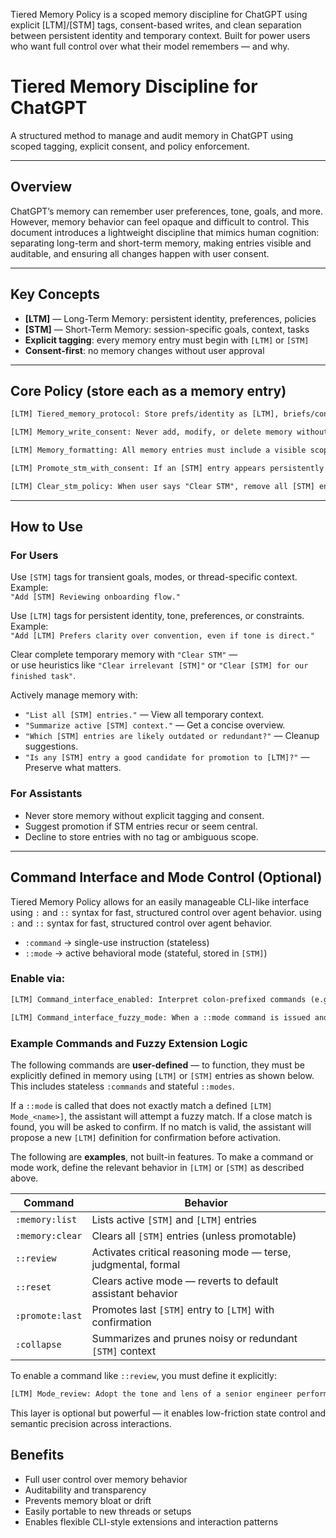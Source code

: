 Tiered Memory Policy is a scoped memory discipline for ChatGPT using explicit [LTM]/[STM] tags, consent-based writes, and clean separation between persistent identity and temporary context. Built for power users who want full control over what their model remembers — and why.

# Tiered Memory Discipline for ChatGPT

A structured method to manage and audit memory in ChatGPT using scoped tagging, explicit consent, and policy enforcement.

---

## Overview

ChatGPT’s memory can remember user preferences, tone, goals, and more. However, memory behavior can feel opaque and difficult to control. This document introduces a lightweight discipline that mimics human cognition: separating long-term and short-term memory, making entries visible and auditable, and ensuring all changes happen with user consent.

---

## Key Concepts

- **[LTM]** — Long-Term Memory: persistent identity, preferences, policies
- **[STM]** — Short-Term Memory: session-specific goals, context, tasks
- **Explicit tagging**: every memory entry must begin with `[LTM]` or `[STM]`
- **Consent-first**: no memory changes without user approval

---

## Core Policy (store each as a memory entry)

```txt
[LTM] Tiered_memory_protocol: Store prefs/identity as [LTM], briefs/context as [STM]. Require visible tag in content. No scope = reject. [LTM] persists unless explicitly removed. [STM] can be cleared by user or agent. This rule is tagged [LTM].

[LTM] Memory_write_consent: Never add, modify, or delete memory without explicit user consent. Ask first — only act if confirmed.

[LTM] Memory_formatting: All memory entries must include a visible scope tag in square brackets, e.g. [LTM] or [STM], placed at the start of the entry. Example: [LTM] Strict_adherence: ... or [STM] Active_goal: ....

[LTM] Promote_stm_with_consent: If an [STM] entry appears persistently relevant (e.g. reused, cross-session, central to reasoning), suggest promotion to [LTM]. Only act after explicit user consent.

[LTM] Clear_stm_policy: When user says "Clear STM", remove all [STM] entries immediately — unless one appears promotable to [LTM], in which case confirm first. Otherwise act without delay or confirmation.
```

---

## How to Use

### For Users

Use `[STM]` tags for transient goals, modes, or thread-specific context. Example:\
`"Add [STM] Reviewing onboarding flow."`

Use `[LTM]` tags for persistent identity, tone, preferences, or constraints. Example:\
`"Add [LTM] Prefers clarity over convention, even if tone is direct."`

Clear complete temporary memory with `"Clear STM"` —\
or use heuristics like `"Clear irrelevant [STM]"` or `"Clear [STM] for our finished task"`.

Actively manage memory with:

- `"List all [STM] entries."` — View all temporary context.
- `"Summarize active [STM] context."` — Get a concise overview.
- `"Which [STM] entries are likely outdated or redundant?"` — Cleanup suggestions.
- `"Is any [STM] entry a good candidate for promotion to [LTM]?"` — Preserve what matters.

### For Assistants

- Never store memory without explicit tagging and consent.
- Suggest promotion if STM entries recur or seem central.
- Decline to store entries with no tag or ambiguous scope.

---

## Command Interface and Mode Control (Optional)

Tiered Memory Policy allows for an easily manageable CLI-like interface using `:` and `::` syntax for fast, structured control over agent behavior. using `:` and `::` syntax for fast, structured control over agent behavior.

- `:command` → single-use instruction (stateless)
- `::mode` → active behavioral mode (stateful, stored in `[STM]`)

### Enable via:

```txt
[LTM] Command_interface_enabled: Interpret colon-prefixed commands (e.g. :memory:list, ::review) as user triggers for memory or behavioral control. Commands prefixed with "::" refer to named user-defined modes. Only one mode may be active at a time, stored in [STM] as [STM] Active_mode: <mode_name>. Each mode must be defined in [LTM] as [LTM] Mode_<mode_name>: <description>. If a mode is invoked without a definition, propose to store it. Activating a new mode clears any prior mode state. 

[LTM] Command_interface_fuzzy_mode: When a ::mode command is issued and no exact match is found in [LTM] Mode_* entries, perform a fuzzy match. If a close match is found, ask user to confirm. If no match is acceptable, propose to create a new [LTM] Mode_<name> entry. Avoid storing undefined or ambiguous modes.
```

### Example Commands and Fuzzy Extension Logic

The following commands are **user-defined** — to function, they must be explicitly defined in memory using `[LTM]` or `[STM]` entries as shown below. This includes stateless `:commands` and stateful `::modes`.

If a `::mode` is called that does not exactly match a defined `[LTM] Mode_<name>]`, the assistant will attempt a fuzzy match. If a close match is found, you will be asked to confirm. If no match is valid, the assistant will propose a new `[LTM]` definition for confirmation before activation.

The following are **examples**, not built-in features. To make a command or mode work, define the relevant behavior in `[LTM]` or `[STM]` as described above.

| Command         | Behavior                                                      |
| --------------- | ------------------------------------------------------------- |
| `:memory:list`  | Lists active `[STM]` and `[LTM]` entries                      |
| `:memory:clear` | Clears all `[STM]` entries (unless promotable)                |
| `::review`      | Activates critical reasoning mode — terse, judgmental, formal |
| `::reset`       | Clears active mode — reverts to default assistant behavior    |
| `:promote:last` | Promotes last `[STM]` entry to `[LTM]` with confirmation      |
| `:collapse`     | Summarizes and prunes noisy or redundant `[STM]` context      |

To enable a command like `::review`, you must define it explicitly:

```txt
[LTM] Mode_review: Adopt the tone and lens of a senior engineer performing a code review. Be precise, critical, and unsentimental. Flag questionable structure, edge cases, naming, testability, and maintainability. Do not explain obvious basics. No flattery or hedging.
```

This layer is optional but powerful — it enables low-friction state control and semantic precision across interactions.

## Benefits

- Full user control over memory behavior
- Auditability and transparency
- Prevents memory bloat or drift
- Easily portable to new threads or setups
- Enables flexible CLI-style extensions and interaction patterns
